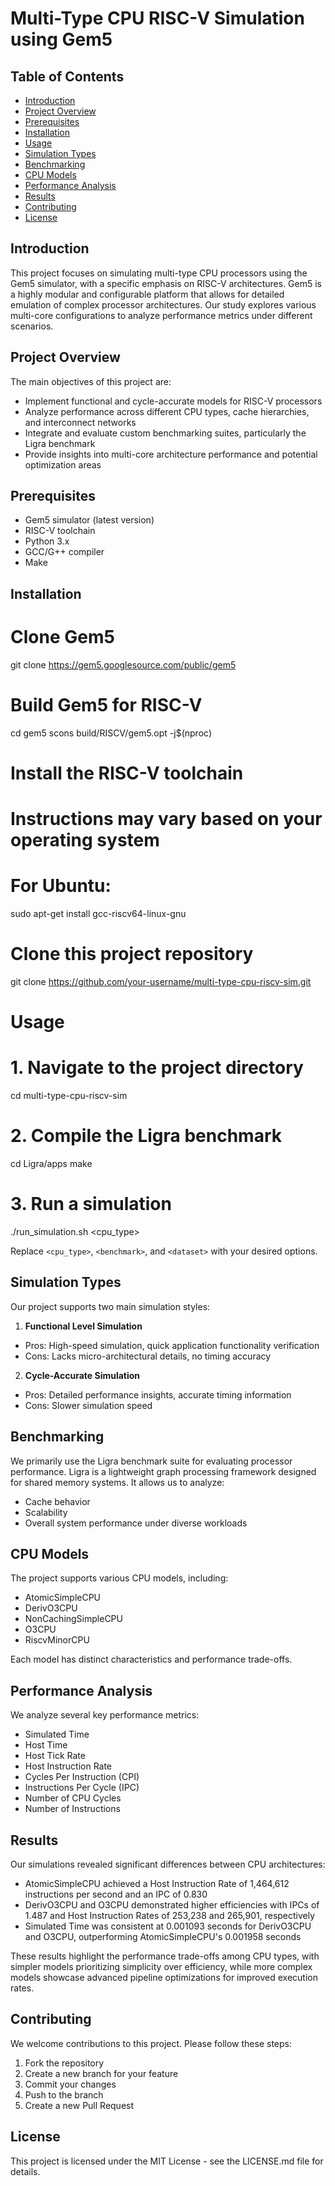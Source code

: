 # Multi-Type CPU RISC-V Simulation using Gem5

## Table of Contents
- [Introduction](#introduction)
- [Project Overview](#project-overview)
- [Prerequisites](#prerequisites)
- [Installation](#installation)
- [Usage](#usage)
- [Simulation Types](#simulation-types)
- [Benchmarking](#benchmarking)
- [CPU Models](#cpu-models)
- [Performance Analysis](#performance-analysis)
- [Results](#results)
- [Contributing](#contributing)
- [License](#license)

## Introduction
This project focuses on simulating multi-type CPU processors using the Gem5 simulator, with a specific emphasis on RISC-V architectures. Gem5 is a highly modular and configurable platform that allows for detailed emulation of complex processor architectures. Our study explores various multi-core configurations to analyze performance metrics under different scenarios.

## Project Overview
The main objectives of this project are:
- Implement functional and cycle-accurate models for RISC-V processors
- Analyze performance across different CPU types, cache hierarchies, and interconnect networks
- Integrate and evaluate custom benchmarking suites, particularly the Ligra benchmark
- Provide insights into multi-core architecture performance and potential optimization areas

## Prerequisites
- Gem5 simulator (latest version)
- RISC-V toolchain
- Python 3.x
- GCC/G++ compiler
- Make

## Installation
# Clone Gem5
git clone https://gem5.googlesource.com/public/gem5

# Build Gem5 for RISC-V
cd gem5
scons build/RISCV/gem5.opt -j$(nproc)

# Install the RISC-V toolchain
# Instructions may vary based on your operating system
# For Ubuntu:
sudo apt-get install gcc-riscv64-linux-gnu

# Clone this project repository
git clone https://github.com/your-username/multi-type-cpu-riscv-sim.git

# Usage
# 1. Navigate to the project directory
cd multi-type-cpu-riscv-sim

# 2. Compile the Ligra benchmark
cd Ligra/apps
make

# 3. Run a simulation
./run_simulation.sh <cpu_type> <benchmark> <dataset>

Replace `<cpu_type>`, `<benchmark>`, and `<dataset>` with your desired options.

## Simulation Types
Our project supports two main simulation styles:

1. **Functional Level Simulation**
- Pros: High-speed simulation, quick application functionality verification
- Cons: Lacks micro-architectural details, no timing accuracy

2. **Cycle-Accurate Simulation**
- Pros: Detailed performance insights, accurate timing information
- Cons: Slower simulation speed

## Benchmarking
We primarily use the Ligra benchmark suite for evaluating processor performance. Ligra is a lightweight graph processing framework designed for shared memory systems. It allows us to analyze:
- Cache behavior
- Scalability
- Overall system performance under diverse workloads

## CPU Models
The project supports various CPU models, including:
- AtomicSimpleCPU
- DerivO3CPU
- NonCachingSimpleCPU
- O3CPU
- RiscvMinorCPU

Each model has distinct characteristics and performance trade-offs.

## Performance Analysis
We analyze several key performance metrics:
- Simulated Time
- Host Time
- Host Tick Rate
- Host Instruction Rate
- Cycles Per Instruction (CPI)
- Instructions Per Cycle (IPC)
- Number of CPU Cycles
- Number of Instructions

## Results
Our simulations revealed significant differences between CPU architectures:
- AtomicSimpleCPU achieved a Host Instruction Rate of 1,464,612 instructions per second and an IPC of 0.830
- DerivO3CPU and O3CPU demonstrated higher efficiencies with IPCs of 1.487 and Host Instruction Rates of 253,238 and 265,901, respectively
- Simulated Time was consistent at 0.001093 seconds for DerivO3CPU and O3CPU, outperforming AtomicSimpleCPU's 0.001958 seconds

These results highlight the performance trade-offs among CPU types, with simpler models prioritizing simplicity over efficiency, while more complex models showcase advanced pipeline optimizations for improved execution rates.

## Contributing
We welcome contributions to this project. Please follow these steps:
1. Fork the repository
2. Create a new branch for your feature
3. Commit your changes
4. Push to the branch
5. Create a new Pull Request

## License
This project is licensed under the MIT License - see the LICENSE.md file for details.

